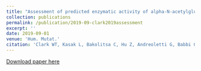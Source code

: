 ```yaml
---
title: "Assessment of predicted enzymatic activity of alpha-N-acetylglucosaminidase (NAGLU) variants of unknown significance for CAGI 2016"
collection: publications
permalink: /publication/2019-09-clark2019assessment
excerpt: ''
date: 2019-09-01
venue: 'Hum. Mutat.'
citation: 'Clark WT, Kasak L, Bakolitsa C, Hu Z, Andreoletti G, Babbi G, ... V, Wang M, Wei L, Moult J, Yu GK, Brenner SE, LeBowitz JH (2019) Assessment of predicted enzymatic activity of alpha-N-acetylglucosaminidase (NAGLU) variants of unknown significance for CAGI 2016. <i>Hum. Mutat.</i> 40(9) 1519-1529.'
---
```

[Download paper here](http://vpejaver.github.io/files/2019-09-clark2019assessment.pdf)

